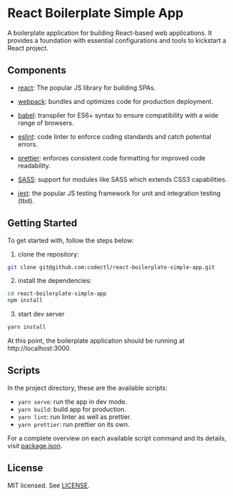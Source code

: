 # React Boilerplate Simple App

A boilerplate application for building React-based web applications. It provides a foundation with essential
configurations and tools to kickstart a React project.

## Components

* [react](https://react.dev): The popular JS library for building SPAs.

* [webpack](https://webpack.js.org): bundles and optimizes code for production deployment.

* [babel](http://babeljs.io): transpiler for ES6+ syntax to ensure compatibility with a wide range of browsers.

* [eslint](http://eslint.org): code linter to enforce coding standards and catch potential errors.

* [prettier](http://prettier.io): enforces consistent code formatting for improved code readability.

* [SASS](https://sass-lang.com): support for modules like SASS which extends CSS3 capabilities.

* [jest](http://jestjs.io): the popular JS testing framework for unit and integration testing (tbd).

## Getting Started

To get started with, follow the steps below:

1. clone the repository:

```bash
git clone git@github.com:codectl/react-boilerplate-simple-app.git
```

2. install the dependencies:

```bash
cd react-boilerplate-simple-app
npm install
```

3. start dev server

```bash
yarn install
```

At this point, the boilerplate application should be running at http://localhost:3000.

## Scripts

In the project directory, these are the available scripts:

* ```yarn serve```: run the app in dev mode.
* ```yarn build```: build app for production.
* ```yarn lint```: run linter as well as prettier.
* ```yarn prettier```: run prettier on its own.

For a complete overview on each available script command and its details, visit [package.json](package.json).

## License

MIT licensed. See [LICENSE](LICENSE).
